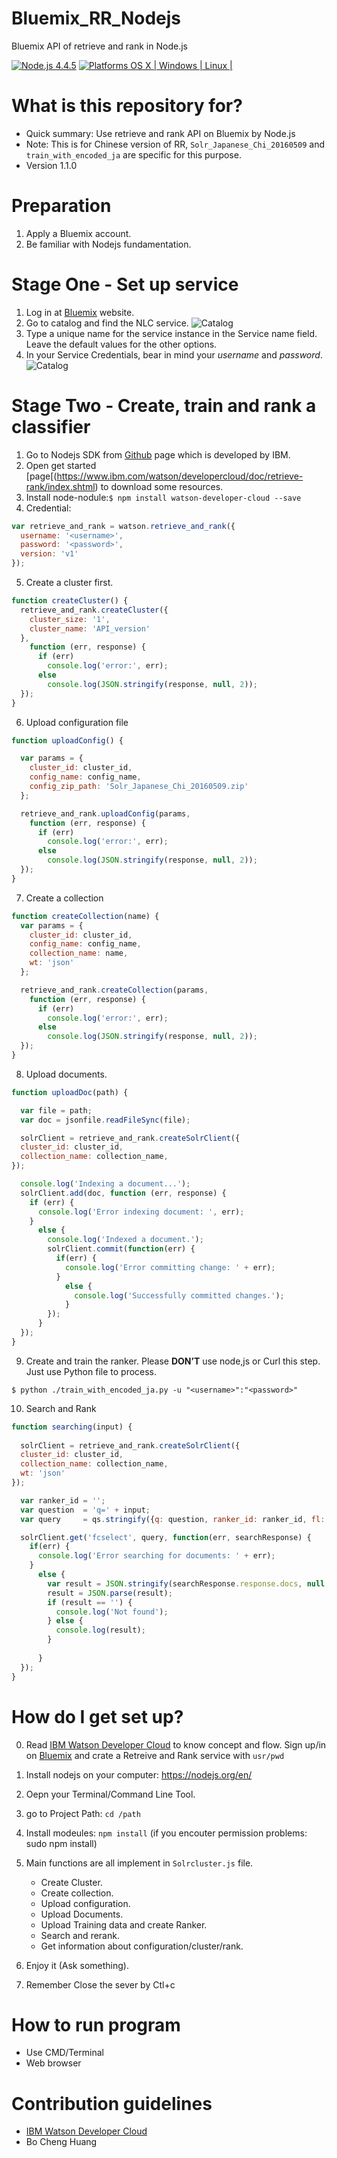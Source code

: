 # Bluemix_RR_Nodejs
Bluemix API of retrieve and rank in Node.js

[![Node.js 4.4.5](https://img.shields.io/badge/Node.js-4.4.5-orange.svg)](https://nodejs.org/en/)
[![Platforms OS X | Windows | Linux |](https://img.shields.io/badge/Platforms-OS%20X%20%7C%20Windows%20%7C%20Linux%20-lightgray.svg)](https://nodejs.org/en/)

# What is this repository for? ###

* Quick summary: Use retrieve and rank API on Bluemix by Node.js
* Note: This is for Chinese version of RR, `Solr_Japanese_Chi_20160509` and `train_with_encoded_ja` are specific for this purpose.
* Version 1.1.0

# Preparation ###

1. Apply a Bluemix account.
2. Be familiar with Nodejs fundamentation.

# Stage One - Set up service ###

1. Log in at [Bluemix](http://ng.bluemix.net) website.
2. Go to catalog and find the NLC service.
![Catalog](/screenshots/Catalog.png)
3. Type a unique name for the service instance in the Service name field. Leave the default values for the other options.
4. In your Service Credentials, bear in mind your *username* and *password*. 
![Catalog](/screenshots/Credentials.png)

# Stage Two - Create, train and rank a classifier ###

1. Go to Nodejs SDK from [Github](https://github.com/watson-developer-cloud/node-sdk) page which is developed by IBM.
2. Open get started [page[(https://www.ibm.com/watson/developercloud/doc/retrieve-rank/index.shtml) to download some resources.
3. Install node-nodule:`$ npm install watson-developer-cloud --save`
4. Credential:
```javascript
var retrieve_and_rank = watson.retrieve_and_rank({
  username: '<username>',
  password: '<password>',
  version: 'v1'
});
```
5. Create a cluster first.
```javascript
function createCluster() {
  retrieve_and_rank.createCluster({
    cluster_size: '1',
    cluster_name: 'API_version'
  },
    function (err, response) {
      if (err)
        console.log('error:', err);
      else
        console.log(JSON.stringify(response, null, 2));
  });
}
```
6. Upload configuration file
```javascript
function uploadConfig() {

  var params = {
    cluster_id: cluster_id,
    config_name: config_name,
    config_zip_path: 'Solr_Japanese_Chi_20160509.zip'
  };

  retrieve_and_rank.uploadConfig(params,
    function (err, response) {
      if (err)
        console.log('error:', err);
      else
        console.log(JSON.stringify(response, null, 2));
  });
}
```
7. Create a collection
```javascript
function createCollection(name) {
  var params = {
    cluster_id: cluster_id,
    config_name: config_name,
    collection_name: name,
    wt: 'json'
  };

  retrieve_and_rank.createCollection(params,
    function (err, response) {
      if (err)
        console.log('error:', err);
      else
        console.log(JSON.stringify(response, null, 2));
  });
}
```
8. Upload documents. 
```javascript
function uploadDoc(path) {

  var file = path;
  var doc = jsonfile.readFileSync(file);

  solrClient = retrieve_and_rank.createSolrClient({
  cluster_id: cluster_id,
  collection_name: collection_name,
});

  console.log('Indexing a document...');
  solrClient.add(doc, function (err, response) {
    if (err) {
      console.log('Error indexing document: ', err);
    }
      else {
        console.log('Indexed a document.');
        solrClient.commit(function(err) {
          if(err) {
            console.log('Error committing change: ' + err);
          }
            else {
              console.log('Successfully committed changes.');
            }
        });
      }
  });
}
```
9. Create and train the ranker. Please **DON’T** use node,js or Curl this step. Just use Python file to process. 
```
$ python ./train_with_encoded_ja.py -u "<username>":"<password>"
```
10. Search and Rank
```javascript
function searching(input) {
  
  solrClient = retrieve_and_rank.createSolrClient({
  cluster_id: cluster_id,
  collection_name: collection_name,
  wt: 'json'
});

  var ranker_id = '';
  var question  = 'q=' + input;
  var query     = qs.stringify({q: question, ranker_id: ranker_id, fl: 'id,body'});

  solrClient.get('fcselect', query, function(err, searchResponse) {
    if(err) {
      console.log('Error searching for documents: ' + err);
    }
      else {
        var result = JSON.stringify(searchResponse.response.docs, null, 2);
        result = JSON.parse(result);
        if (result == '') {
          console.log('Not found');
        } else {
          console.log(result);
        }
        
      }
  });
}
```

# How do I get set up? ###

0. Read [IBM Watson Developer Cloud](https://www.ibm.com/watson/developercloud/doc/retrieve-rank/index.shtml) to know concept and flow. Sign up/in on [Bluemix](ng.bluemix.net) and crate a Retreive and Rank service with `usr/pwd`

1. Install nodejs on your computer: https://nodejs.org/en/

2. Oepn your Terminal/Command Line Tool.

3. go to Project Path: 
    `cd /path`

5. Install modeules: 
    `npm install` (if you encouter permission problems: sudo npm install)

6. Main functions are all implement in `Solrcluster.js` file.

    * Create Cluster.
    * Create collection.
    * Upload configuration.
    * Upload Documents.
    * Upload Training data and create Ranker.
    * Search and rerank.
    * Get information about configuration/cluster/rank.

7. Enjoy it (Ask something).

8. Remember Close the sever by Ctl+c

# How to run program ###
* Use CMD/Terminal
* Web browser

# Contribution guidelines ###
* [IBM Watson Developer Cloud](https://www.ibm.com/watson/developercloud/doc/retrieve-rank/index.shtml)
* Bo Cheng Huang
